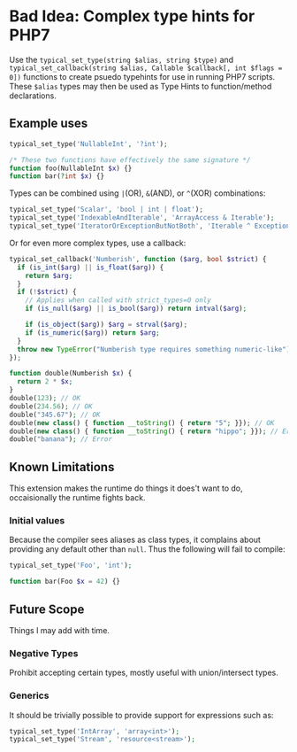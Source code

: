 # Bad Idea: Complex type hints for PHP7

Use the `typical_set_type(string $alias, string $type)` and `typical_set_callback(string $alias, Callable $callback[, int $flags = 0])` functions to create psuedo typehints for use in running PHP7 scripts.  These `$alias` types may then be used as Type Hints to function/method declarations.

## Example uses

```php
typical_set_type('NullableInt', '?int');

/* These two functions have effectively the same signature */
function foo(NullableInt $x) {}
function bar(?int $x) {}
```
Types can be combined using `|`(OR), `&`(AND), or `^`(XOR) combinations:
```php
typical_set_type('Scalar', 'bool | int | float');
typical_set_type('IndexableAndIterable', 'ArrayAccess & Iterable');
typical_set_type('IteratorOrExceptionButNotBoth', 'Iterable ^ Exception');
```

Or for even more complex types, use a callback:
```php
typical_set_callback('Numberish', function ($arg, bool $strict) {
  if (is_int($arg) || is_float($arg)) {
    return $arg;
  }
  if (!$strict) {
    // Applies when called with strict_types=0 only
    if (is_null($arg) || is_bool($arg)) return intval($arg);

    if (is_object($arg)) $arg = strval($arg);
    if (is_numeric($arg)) return $arg;
  }
  throw new TypeError("Numberish type requires something numeric-like");
});

function double(Numberish $x) {
  return 2 * $x;
}
double(123); // OK
double(234.56); // OK
double("345.67"); // OK
double(new class() { function __toString() { return "5"; }}); // OK
double(new class() { function __toString() { return "hippo"; }}); // Error
double("banana"); // Error
```

## Known Limitations

This extension makes the runtime do things it does't want to do, occaisionally the runtime fights back.

### Initial values

Because the compiler sees aliases as class types, it complains about providing any default other than `null`.  Thus the following will fail to compile:

```php
typical_set_type('Foo', 'int');

function bar(Foo $x = 42) {}
```

## Future Scope

Things I may add with time.

### Negative Types

Prohibit accepting certain types, mostly useful with union/intersect types.

### Generics

It should be trivially possible to provide support for expressions such as:

```php
typical_set_type('IntArray', 'array<int>');
typical_set_type('Stream', 'resource<stream>');
```
